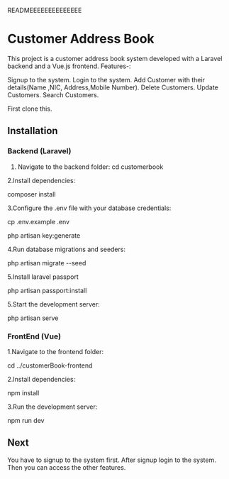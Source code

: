 
READMEEEEEEEEEEEEEE
# Customer Address Book

This project is a customer address book system developed with a Laravel backend and a Vue.js frontend.
Features-:

Signup to the system.
Login to the system.
Add Customer with their details(Name ,NIC, Address,Mobile Number).
Delete Customers.
Update Customers.
Search Customers.

First clone this.

## Installation

### Backend (Laravel)

1. Navigate to the backend folder:
cd customerbook

2.Install dependencies:

composer install

3.Configure the .env file with your database credentials:

cp .env.example .env

php artisan key:generate

4.Run database migrations and seeders:

php artisan migrate --seed

5.Install laravel passport

php artisan passport:install

5.Start the development server:

php artisan serve


### FrontEnd (Vue)

1.Navigate to the frontend folder:

cd ../customerBook-frontend

2.Install dependencies:

npm install

3.Run the development server:

npm run dev

## Next

You have to signup to the system first. 
After signup login to the system.
Then you can access the other features.




